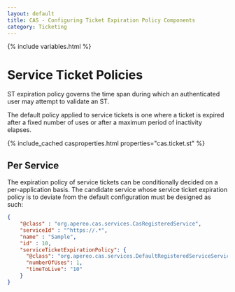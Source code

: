 ```yaml
---
layout: default
title: CAS - Configuring Ticket Expiration Policy Components
category: Ticketing
---
```


{% include variables.html %}

# Service Ticket Policies

ST expiration policy governs the time span during which an authenticated user may attempt to validate an ST.

The default policy applied to service tickets is one where a ticket is expired after a fixed number of uses or after a maximum
period of inactivity elapses.

{% include_cached casproperties.html properties="cas.ticket.st" %}

## Per Service

The expiration policy of service tickets can be conditionally decided on a per-application basis. The candidate service
whose service ticket expiration policy is to deviate from the default configuration must be designed as such:

```json
{
    "@class" : "org.apereo.cas.services.CasRegisteredService",
    "serviceId" : "^https://.*",
    "name" : "Sample",
    "id" : 10,
    "serviceTicketExpirationPolicy": {
      "@class": "org.apereo.cas.services.DefaultRegisteredServiceServiceTicketExpirationPolicy",
      "numberOfUses": 1,
      "timeToLive": "10"
    }
}
```
